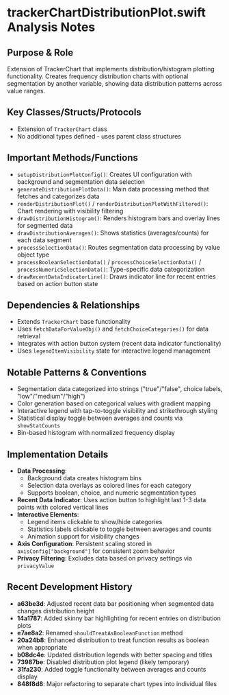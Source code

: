 # trackerChartDistributionPlot.swift Analysis Notes

## Purpose & Role
Extension of TrackerChart that implements distribution/histogram plotting functionality. Creates frequency distribution charts with optional segmentation by another variable, showing data distribution patterns across value ranges.

## Key Classes/Structs/Protocols
- Extension of `TrackerChart` class
- No additional types defined - uses parent class structures

## Important Methods/Functions
- `setupDistributionPlotConfig()`: Creates UI configuration with background and segmentation data selection
- `generateDistributionPlotData()`: Main data processing method that fetches and categorizes data
- `renderDistributionPlot()` / `renderDistributionPlotWithFiltered()`: Chart rendering with visibility filtering
- `drawDistributionHistogram()`: Renders histogram bars and overlay lines for segmented data
- `drawDistributionAverages()`: Shows statistics (averages/counts) for each data segment
- `processSelectionData()`: Routes segmentation data processing by value object type
- `processBooleanSelectionData()` / `processChoiceSelectionData()` / `processNumericSelectionData()`: Type-specific data categorization
- `drawRecentDataIndicatorLine()`: Draws indicator line for recent entries based on action button state

## Dependencies & Relationships
- Extends `TrackerChart` base functionality
- Uses `fetchDataForValueObj()` and `fetchChoiceCategories()` for data retrieval
- Integrates with action button system (recent data indicator functionality)
- Uses `legendItemVisibility` state for interactive legend management

## Notable Patterns & Conventions
- Segmentation data categorized into strings ("true"/"false", choice labels, "low"/"medium"/"high")
- Color generation based on categorical values with gradient mapping
- Interactive legend with tap-to-toggle visibility and strikethrough styling
- Statistical display toggle between averages and counts via `showStatCounts`
- Bin-based histogram with normalized frequency display

## Implementation Details
- **Data Processing**: 
  - Background data creates histogram bins
  - Selection data overlays as colored lines for each category
  - Supports boolean, choice, and numeric segmentation types
- **Recent Data Indicator**: Uses action button to highlight last 1-3 data points with colored vertical lines
- **Interactive Elements**:
  - Legend items clickable to show/hide categories
  - Statistics labels clickable to toggle between averages and counts
  - Animation support for visibility changes
- **Axis Configuration**: Persistent scaling stored in `axisConfig["background"]` for consistent zoom behavior
- **Privacy Filtering**: Excludes data based on privacy settings via `privacyValue`

## Recent Development History
- **a63be3d**: Adjusted recent data bar positioning when segmented data changes distribution height
- **14a1787**: Added skinny bar highlighting for recent entries on distribution plots
- **e7ae8a2**: Renamed `shouldTreatAsBooleanFunction` method
- **20a24b8**: Enhanced distribution to treat function results as boolean when appropriate
- **b08dc4e**: Updated distribution legends with better spacing and titles
- **73987be**: Disabled distribution plot legend (likely temporary)
- **31fa230**: Added toggle functionality between averages and counts display
- **848f8d8**: Major refactoring to separate chart types into individual files